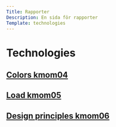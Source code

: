 ```yaml
---
Title: Rapporter
Description: En sida för rapporter
Template: technologies
---
```


# Technologies
<div class="box css">
<a href="%base_url%?analysis/01_colors">
<h2>Colors kmom04</h2>
</a>
</div>

<div class="box html">
<a href="%base_url%?analysis/02_load">
<h2>Load kmom05</h2>
</a>
</div>

<div class="box javascript">
<a href="%base_url%?analysis/03_designprincip">
<h2>Design principles kmom06</h2>
</a>
</div>
